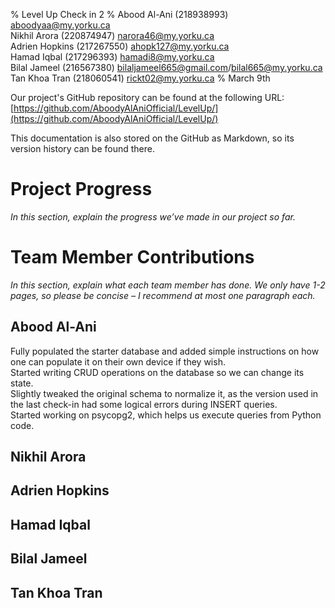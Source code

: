 % Level Up Check in 2 
% Abood Al-Ani (218938993) <aboodyaa@my.yorku.ca>  
  Nikhil Arora (220874947) <narora46@my.yorku.ca>  
  Adrien Hopkins (217267550) <ahopk127@my.yorku.ca>  
  Hamad Iqbal (217296393) <hamadi8@my.yorku.ca>  
  Bilal Jameel (216567380) <bilaljameel665@gmail.com>/<bilal665@my.yorku.ca>  
  Tan Khoa Tran (218060541) <rickt02@my.yorku.ca>
% March 9th

Our project's GitHub repository can be found at the following URL:  
[https://github.com/AboodyAlAniOfficial/LevelUp/](https://github.com/AboodyAlAniOfficial/LevelUp/)

This documentation is also stored on the GitHub as Markdown, so its version history can be found there.

# Project Progress

*In this section, explain the progress we’ve made in our project so far.*

# Team Member Contributions

*In this section, explain what each team member has done.  We only have 1-2 pages, so please be concise – I recommend at most one paragraph each.*

## Abood Al-Ani
Fully populated the starter database and added simple instructions on how one can populate it on their own device if they wish.\
Started writing CRUD operations on the database so we can change its state.\
Slightly tweaked the original schema to normalize it, as the version used in the last check-in had some logical errors during INSERT queries.\
Started working on psycopg2, which helps us execute queries from Python code.

## Nikhil Arora

## Adrien Hopkins

## Hamad Iqbal

## Bilal Jameel

## Tan Khoa Tran
